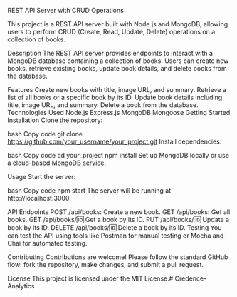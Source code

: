 REST API Server with CRUD Operations

This project is a REST API server built with Node.js and MongoDB, allowing users to perform CRUD (Create, Read, Update, Delete) operations on a collection of books.

Description
The REST API server provides endpoints to interact with a MongoDB database containing a collection of books. Users can create new books, retrieve existing books, update book details, and delete books from the database.

Features
Create new books with title, image URL, and summary.
Retrieve a list of all books or a specific book by its ID.
Update book details including title, image URL, and summary.
Delete a book from the database.
Technologies Used
Node.js
Express.js
MongoDB
Mongoose
Getting Started
Installation
Clone the repository:

bash
Copy code
git clone https://github.com/your_username/your_project.git
Install dependencies:

bash
Copy code
cd your_project
npm install
Set up MongoDB locally or use a cloud-based MongoDB service.

Usage
Start the server:

bash
Copy code
npm start
The server will be running at http://localhost:3000.

API Endpoints
POST /api/books: Create a new book.
GET /api/books: Get all books.
GET /api/books/:id: Get a book by its ID.
PUT /api/books/:id: Update a book by its ID.
DELETE /api/books/:id: Delete a book by its ID.
Testing
You can test the API using tools like Postman for manual testing or Mocha and Chai for automated testing.

Contributing
Contributions are welcome! Please follow the standard GitHub flow: fork the repository, make changes, and submit a pull request.

License
This project is licensed under the MIT License.#   C r e d e n c e - A n a l y t i c s  
 